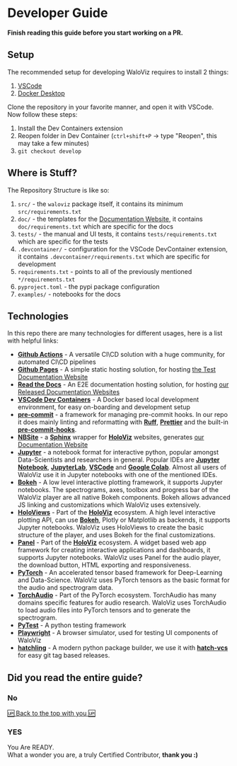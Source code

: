 # Developer Guide

**Finish reading this guide before you start working on a PR.**

## Setup

The recommended setup for developing WaloViz requires to install 2 things:

1. [VSCode](https://code.visualstudio.com/)
2. [Docker Desktop](https://www.docker.com/products/docker-desktop/)

Clone the repository in your favorite manner, and open it with VSCode.  
Now follow these steps:

1. Install the Dev Containers extension
2. Reopen folder in Dev Container (`ctrl+shift+P` -> type "Reopen", this may take a few minutes)
3. `git checkout develop`

## Where is Stuff?

The Repository Structure is like so:

1. `src/` - the `waloviz` package itself, it contains its minimum `src/requirements.txt`
2. `doc/` - the templates for the [Documentation Website](https://waloviz.com), it contains `doc/requirements.txt` which are specific for the docs
3. `tests/` - the manual and UI tests, it contains `tests/requirements.txt` which are specific for the tests
4. `.devcontainer/` - configuration for the VSCode DevContainer extension, it contains `.devcontainer/requirements.txt` which are specific for development
5. `requirements.txt` - points to all of the previously mentioned `*/requirements.txt`
6. `pyproject.toml` - the pypi package configuration
7. `examples/` - notebooks for the docs

## Technologies

In this repo there are many technologies for different usages, here is a list with helpful links:

- [**Github Actions**](https://docs.github.com/en/actions) - A versatile CI\CD solution with a huge community, for automated CI\CD pipelines
- [**Github Pages**](https://pages.github.com/) - A simple static hosting solution, for hosting [the Test Documentation Website](https://alonkellner.com/waloviz/)
- [**Read the Docs**](https://docs.readthedocs.io/en/stable/) - An E2E documentation hosting solution, for hosting [our Released Documentation Websites](https://waloviz.com/)
- [**VSCode Dev Containers**](https://code.visualstudio.com/docs/devcontainers/containers) - A Docker based local development environment, for easy on-boarding and development setup
- [**pre-commit**](https://pre-commit.com/) - a framework for managing pre-commit hooks. In our repo it does mainly linting and reformatting with [**Ruff**](https://docs.astral.sh/ruff/), [**Prettier**](https://prettier.io/docs/en/) and the built-in [**pre-commit-hooks**](https://github.com/pre-commit/pre-commit-hooks).
- [**NBSite**](https://nbsite.holoviz.org/) - a [**Sphinx**](https://www.sphinx-doc.org/en/master/) wrapper for [**HoloViz**](https://holoviz.org/) websites, generates [our Documentation Website](https://waloviz.com/)
- [**Jupyter**](https://jupyter.org/) - a notebook format for interactive python, popular amongst Data-Scientists and researchers in general. Popular IDEs are [**Jupyter Notebook**](https://jupyter.org/), [**JupyterLab**](https://jupyterlab.readthedocs.io/en/latest/), [**VSCode**](https://code.visualstudio.com/) and [**Google Colab**](https://colab.research.google.com/). Almost all users of WaloViz use it in Jupyter notebooks with one of the mentioned IDEs.
- [**Bokeh**](https://bokeh.org/) - A low level interactive plotting framework, it supports Jupyter notebooks. The spectrograms, axes, toolbox and progress bar of the WaloViz player are all native Bokeh components. Bokeh allows advanced JS linking and customizations which WaloViz uses extensively.
- [**HoloViews**](https://holoviews.org/) - Part of the [**HoloViz**](https://holoviz.org/) ecosystem. A high level interactive plotting API, can use [**Bokeh**](https://bokeh.org/), Plotly or Matplotlib as backends, it supports Jupyter notebooks. WaloViz uses HoloViews to create the basic structure of the player, and uses Bokeh for the final customizations.
- [**Panel**](https://github.com/holoviz/panel) - Part of the [**HoloViz**](https://holoviz.org/) ecosystem. A widget based web app framework for creating interactive applications and dashboards, it supports Jupyter notebooks. WaloViz uses Panel for the audio player, the download button, HTML exporting and responsiveness.
- [**PyTorch**](https://pytorch.org/) - An accelerated tensor based framework for Deep-Learning and Data-Science. WaloViz uses PyTorch tensors as the basic format for the audio and spectrogram data.
- [**TorchAudio**](https://pytorch.org/audio/stable/index.html) - Part of the PyTorch ecosystem. TorchAudio has many domains specific features for audio research. WaloViz uses TorchAudio to load audio files into PyTorch tensors and to generate the spectrogram.
- [**PyTest**](https://docs.pytest.org/en/8.2.x/) - A python testing framework
- [**Playwright**](https://playwright.dev/) - A browser simulator, used for testing UI components of WaloViz
- [**hatchling**](https://hatch.pypa.io/latest/) - A modern python package builder, we use it with [**hatch-vcs**](https://github.com/ofek/hatch-vcs) for easy git tag based releases.

## Did you read the entire guide?

### No

[:up: Back to the top with you :up:](#developer-guide)

### YES

You Are READY.  
What a wonder you are, a truly Certified Contributor, **thank you :)**
